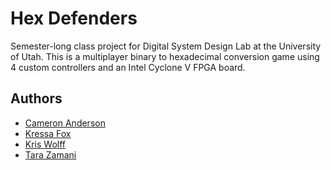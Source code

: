 # Hex Defenders

Semester-long class project for Digital System Design Lab at the University of Utah. This is a multiplayer binary to hexadecimal conversion game using 4 custom controllers and an Intel Cyclone V FPGA board.

## Authors

- [Cameron Anderson](https://github.com/cameron-anderson)
- [Kressa Fox](https://github.com/kressafox)
- [Kris Wolff](https://github.com/LimeSlice)
- [Tara Zamani](https://github.com/ptz17)
